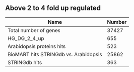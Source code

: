 ## Above 2 to 4 fold up regulated

| Name | Number |
| ----- | ----- |
| Total number of genes | 37427 |
| HG_DG_2_4_up | 655 |
| Arabidopsis proteins hits | 523 |
| BioMART hits STRINGdb vs. Arabidopsis | 25862 |
| STRINGdb hits | 363 |
